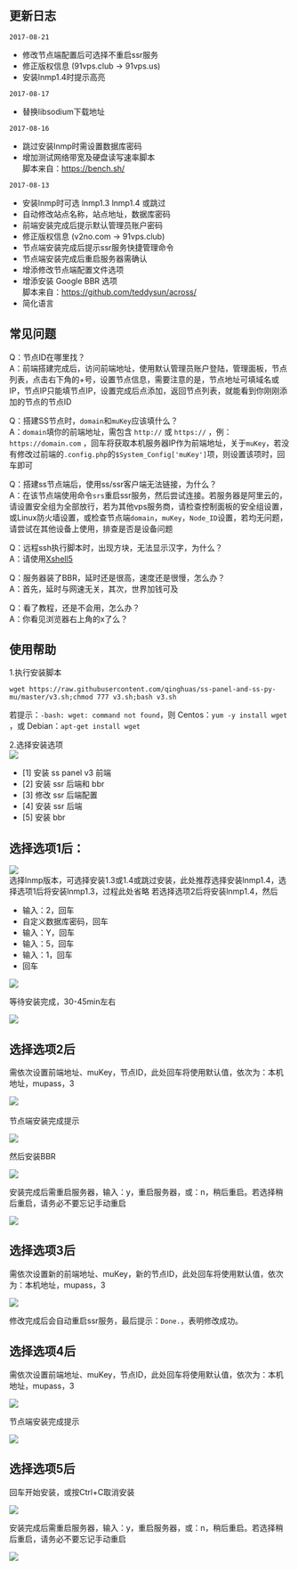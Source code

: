更新日志
---
`2017-08-21`
- 修改节点端配置后可选择不重启ssr服务
- 修正版权信息 (91vps.club -> 91vps.us)
- 安装lnmp1.4时提示高亮

`2017-08-17`
- 替换libsodium下载地址  

`2017-08-16`
- 跳过安装lnmp时需设置数据库密码
- 增加测试网络带宽及硬盘读写速率脚本  
脚本来自：https://bench.sh/

`2017-08-13` 
- 安装lnmp时可选 lnmp1.3 lnmp1.4 或跳过
- 自动修改站点名称，站点地址，数据库密码
- 前端安装完成后提示默认管理员账户密码
- 修正版权信息 (v2no.com -> 91vps.club)
- 节点端安装完成后提示ssr服务快捷管理命令
- 节点端安装完成后重启服务器需确认
- 增添修改节点端配置文件选项
- 增添安装 Google BBR 选项  
脚本来自：https://github.com/teddysun/across/
- 简化语言

常见问题
---
Q：节点ID在哪里找？  
A：前端搭建完成后，访问前端地址，使用默认管理员账户登陆，管理面板，节点列表，点击右下角的+号，设置节点信息，需要注意的是，节点地址可填域名或IP，节点IP只能填节点IP，设置完成后点添加，返回节点列表，就能看到你刚刚添加的节点的节点ID

Q：搭建SS节点时，`domain`和`muKey`应该填什么？  
A：`domain`填你的前端地址，需包含 `http://` 或 `https://` ，例：`https://domain.com` ，回车将获取本机服务器IP作为前端地址，关于`muKey`，若没有修改过前端的`.config.php`的`$System_Config['muKey']`项，则设置该项时，回车即可

Q：搭建ss节点端后，使用ss/ssr客户端无法链接，为什么？  
A：在该节点端使用命令`srs`重启ssr服务，然后尝试连接。若服务器是阿里云的，请设置安全组为全部放行，若为其他vps服务商，请检查控制面板的安全组设置，或Linux防火墙设置，或检查节点端`domain`，`muKey`，`Node_ID`设置，若均无问题，请尝试在其他设备上使用，排查是否是设备问题

Q：远程ssh执行脚本时，出现方块，无法显示汉字，为什么？  
A：请使用[Xshell5](https://www.netsarang.com/products/xsh_overview.html "Xshell5")

Q：服务器装了BBR，延时还是很高，速度还是很慢，怎么办？  
A：首先，延时与网速无关，其次，世界加钱可及

Q：看了教程，还是不会用，怎么办？  
A：你看见浏览器右上角的x了么？

使用帮助
---
1.执行安装脚本
```
wget https://raw.githubusercontent.com/qinghuas/ss-panel-and-ss-py-mu/master/v3.sh;chmod 777 v3.sh;bash v3.sh
```
若提示：`-bash: wget: command not found`，则
Centos：`yum -y install wget `，或
Debian：`apt-get install wget`

2.选择安装选项  
![](https://file.52ll.win/Github/sspanel/pic/install.png)  
- [1] 安装 ss panel v3 前端
- [2] 安装 ssr 后端和 bbr
- [3] 修改 ssr 后端配置
- [4] 安装 ssr 后端
- [5] 安装 bbr

选择选项1后：
---
![](https://file.52ll.win/Github/sspanel/pic/lnmp_info.png)  
选择lnmp版本，可选择安装1.3或1.4或跳过安装，此处推荐选择安装lnmp1.4，选择选项1后将安装lnmp1.3，过程此处省略
若选择选项2后将安装lnmp1.4，然后

- 输入：2，回车
- 自定义数据库密码，回车
- 输入：Y，回车
- 输入：5，回车
- 输入：1，回车
- 回车
  
![](https://file.52ll.win/Github/sspanel/pic/lnmp_setting.png)

等待安装完成，30-45min左右  

![](https://file.52ll.win/Github/sspanel/pic/install_ok.png)

选择选项2后
---
需依次设置前端地址、muKey，节点ID，此处回车将使用默认值，依次为：本机地址，mupass，3

![](https://file.52ll.win/Github/sspanel/pic/install_2.png)  
  
节点端安装完成提示  

![](https://file.52ll.win/Github/sspanel/pic/ss_node_ok.png)

然后安装BBR  

![](https://file.52ll.win/Github/sspanel/pic/install_bbr.png)

安装完成后需重启服务器，输入：y，重启服务器，或：n，稍后重启。若选择稍后重启，请务必不要忘记手动重启

![](https://file.52ll.win/Github/sspanel/pic/install_bbr_info.png)

选择选项3后
---
需依次设置新的前端地址、muKey，新的节点ID，此处回车将使用默认值，依次为：本机地址，mupass，3

![](https://file.52ll.win/Github/sspanel/pic/edit_node_info.png)

修改完成后会自动重启ssr服务，最后提示：`Done.`，表明修改成功。

选择选项4后
---
需依次设置前端地址、muKey，节点ID，此处回车将使用默认值，依次为：本机地址，mupass，3

![](https://file.52ll.win/Github/sspanel/pic/install_2.png)

节点端安装完成提示

![](https://file.52ll.win/Github/sspanel/pic/ss_node_ok.png)

选择选项5后
---
回车开始安装，或按Ctrl+C取消安装

![](https://file.52ll.win/Github/sspanel/pic/install_bbr.png)

安装完成后需重启服务器，输入：y，重启服务器，或：n，稍后重启。若选择稍后重启，请务必不要忘记手动重启

![](https://file.52ll.win/Github/sspanel/pic/install_bbr_info.png)

